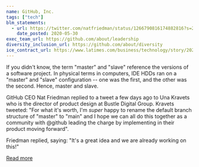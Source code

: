 ```yaml
---
name: GitHub, Inc.
tags: ["tech"]
blm_statements:
  - url: https://twitter.com/natfriedman/status/1266790816174882816?s=20
    date_posted: 2020-05-30
exec_team_url: https://github.com/about/leadership
diversity_inclusion_url: https://github.com/about/diversity
ice_contract_url: https://www.latimes.com/business/technology/story/2020-06-12/github-ceo-black-lives-matter-employees-demand-end-ice-contract
---
```


If you didn't know, the term "master" and "slave" reference the versions of a software project. In physical terms in computers, IDE HDDs ran on a "master" and "slave" configuration -- one was the first, and the other was the second. Hence, master and slave.

GitHub CEO Nat Friedman replied to a tweet a few days ago to Una Kravets who is the director of product design at Bustle Digital Group. Kravets tweeted: "For what it's worth, I'm _super_ happy to rename the default branch structure of "master" to "main" and I hope we can all do this together as a community with @github leading the charge by implementing in their product moving forward".

Friedman replied, saying: "It's a great idea and we are already working on this!"

[Read more](https://www.tweaktown.com/news/73205/microsoft-removes-master-and-slave-mentions-from-github-over-blm/index.html)
